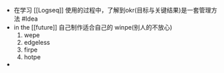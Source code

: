 - 在学习 [[Logseq]] 使用的过程中，了解到okr(目标与关键结果)是一套管理方法 #Idea
- in the [[future]] 自己制作适合自己的 winpe(别人的不放心)
  1. wepe
  2. edgeless
  3. firpe
  4. hotpe
-
